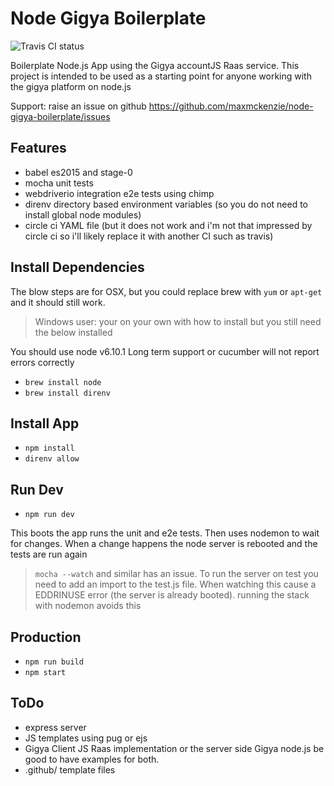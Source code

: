 # Node Gigya Boilerplate

![Travis CI status](https://api.travis-ci.org/maxmckenzie/node-gigya-boilerplate.svg?branch=master "Travis CI eslint, unit and integration tests:")

Boilerplate Node.js App using the Gigya accountJS Raas service. This project is intended to be used as a starting point for anyone working with the gigya platform on node.js

Support: raise an issue on github https://github.com/maxmckenzie/node-gigya-boilerplate/issues

## Features

- babel es2015 and stage-0
- mocha unit tests
- webdriverio integration e2e tests using chimp
- direnv directory based environment variables (so you do not need to install global node modules)
- circle ci YAML file (but it does not work and i'm not that impressed by circle ci so i'll likely replace it with another CI such as travis)

## Install Dependencies

The blow steps are for OSX, but you could replace brew with `yum` or `apt-get` and it should still work.
> Windows user: your on your own with how to install but you still need the below installed

You should use node v6.10.1 Long term support or cucumber will not report errors correctly

- `brew install node`
- `brew install direnv`

## Install App

- `npm install`
- `direnv allow`

## Run Dev

- `npm run dev`

This boots the app runs the unit and e2e tests. Then uses nodemon to wait for changes. When a change happens the node server is rebooted and the tests are run again

> `mocha --watch` and similar has an issue. To run the server on test you need to add an import to the test.js file. When watching this cause a EDDRINUSE error (the server is already booted). running the stack with nodemon avoids this

## Production

- `npm run build`
- `npm start`

## ToDo
- express server
- JS templates using pug or ejs
- Gigya Client JS Raas implementation or the server side Gigya node.js be good to have examples for both.
- .github/ template files
